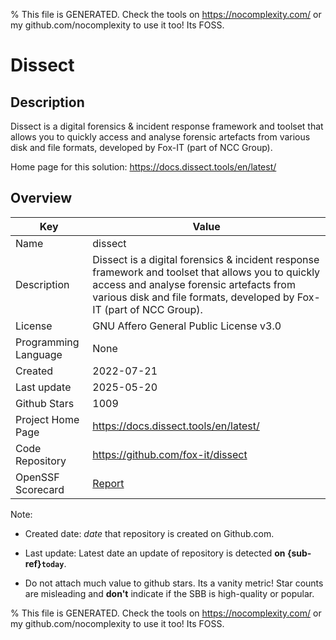
% This file is GENERATED. Check the tools on https://nocomplexity.com/ or my github.com/nocomplexity to use it too! Its FOSS. 

# Dissect

## Description 

Dissect is a digital forensics & incident response framework and toolset that allows you to quickly access and analyse forensic artefacts from various disk and file formats, developed by Fox-IT (part of NCC Group).

Home page for this solution: https://docs.dissect.tools/en/latest/ 

## Overview 

| Key | Value |
| --- | --- |
| Name | dissect |
| Description | Dissect is a digital forensics & incident response framework and toolset that allows you to quickly access and analyse forensic artefacts from various disk and file formats, developed by Fox-IT (part of NCC Group). |
| License | GNU Affero General Public License v3.0 |
| Programming Language | None |
| Created | 2022-07-21 |
| Last update | 2025-05-20 |
| Github Stars | 1009 |
| Project Home Page | https://docs.dissect.tools/en/latest/ |
| Code Repository | https://github.com/fox-it/dissect |
| OpenSSF Scorecard | [Report](https://securityscorecards.dev/viewer/?uri=github.com/fox-it/dissect) |

Note:
 - Created date: *date* that repository is created on Github.com. 

- Last update: Latest date an update of repository is detected **on {sub-ref}`today`**. 

- Do not attach much value to github stars. Its a vanity metric! Star counts are misleading and 
**don't** indicate if the SBB is high-quality or popular.

% This file is GENERATED. Check the tools on https://nocomplexity.com/ or my github.com/nocomplexity to use it too! Its FOSS. 

